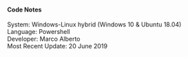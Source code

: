 #### Code Notes

System: Windows-Linux hybrid (Windows 10 & Ubuntu 18.04)  
Language: Powershell  
Developer: Marco Alberto  
Most Recent Update: 20 June 2019  

